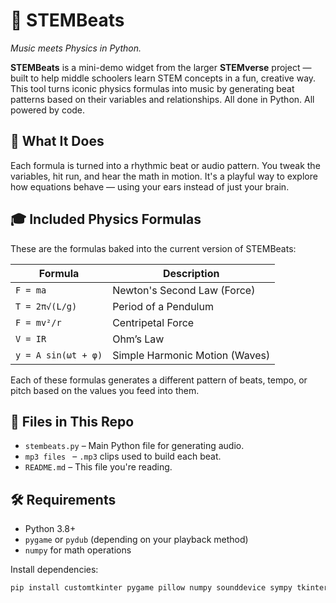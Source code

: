 # 🎵 STEMBeats

*Music meets Physics in Python.*

**STEMBeats** is a mini-demo widget from the larger **STEMverse** project — built to help middle schoolers learn STEM concepts in a fun, creative way. This tool turns iconic physics formulas into music by generating beat patterns based on their variables and relationships. All done in Python. All powered by code.

## 🚀 What It Does

Each formula is turned into a rhythmic beat or audio pattern. You tweak the variables, hit run, and hear the math in motion. It's a playful way to explore how equations behave — using your ears instead of just your brain.

## 🎓 Included Physics Formulas

These are the formulas baked into the current version of STEMBeats:

| Formula           | Description                       |
|-------------------|-----------------------------------|
| `F = ma`          | Newton's Second Law (Force)       |
| `T = 2π√(L/g)`    | Period of a Pendulum              |
| `F = mv²/r`       | Centripetal Force                 |
| `V = IR`          | Ohm’s Law                         |
| `y = A sin(ωt + φ)`| Simple Harmonic Motion (Waves)   |

Each of these formulas generates a different pattern of beats, tempo, or pitch based on the values you feed into them.

## 📁 Files in This Repo

- `stembeats.py` – Main Python file for generating audio.
- `mp3 files ` – `.mp3` clips used to build each beat.
- `README.md` – This file you're reading.

## 🛠 Requirements

- Python 3.8+
- `pygame` or `pydub` (depending on your playback method)
- `numpy` for math operations

Install dependencies:

```bash
pip install customtkinter pygame pillow numpy sounddevice sympy tkinter
